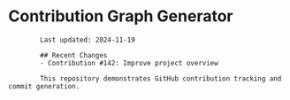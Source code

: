 # Contribution Graph Generator
            
            Last updated: 2024-11-19
            
            ## Recent Changes
            - Contribution #142: Improve project overview
            
            This repository demonstrates GitHub contribution tracking and commit generation.
        
